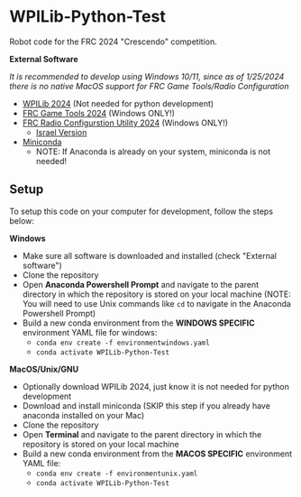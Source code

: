 # WPILib-Python-Test

Robot code for the FRC 2024 "Crescendo" competition.

**External Software**

_It is recommended to develop using Windows 10/11, since as of 1/25/2024 there is no native MacOS support for FRC Game Tools/Radio Configuration_

- [WPILib 2024](https://github.com/wpilibsuite/allwpilib/releases/tag/v2024.2.1) (Not needed for python development)
- [FRC Game Tools 2024](https://www.ni.com/en/support/downloads/drivers/download.frc-game-tools.html#500107) (Windows ONLY!)
- [FRC Radio Configurstion Utility 2024](https://firstfrc.blob.core.windows.net/frc2024/Radio/FRC_Radio_Configuration_24_0_1.zip) (Windows ONLY!)
  - [Israel Version](https://firstfrc.blob.core.windows.net/frc2024/Radio/FRC_Radio_Configuration_24_0_1_IL.zip)
- [Miniconda](https://docs.conda.io/projects/miniconda/en/latest/miniconda-install.html)
  - NOTE: If Anaconda is already on your system, miniconda is not needed!
## Setup

To setup this code on your computer for development, follow the steps below:

**Windows**
- Make sure all software is downloaded and installed (check "External software")
- Clone the repository
- Open **Anaconda Powershell Prompt** and navigate to the parent directory in which the repository is stored on your local machine (NOTE: You will need to use Unix commands like `cd` to navigate in the Anaconda Powershell Prompt)
- Build a new conda environment from the **WINDOWS SPECIFIC** environment YAML file for windows:
  - `conda env create -f environmentwindows.yaml`
  - `conda activate WPILib-Python-Test`

**MacOS/Unix/GNU**
- Optionally download WPILib 2024, just know it is not needed for python development
- Download and install miniconda (SKIP this step if you already have anaconda installed on your Mac)
- Clone the repository
- Open **Terminal** and navigate to the parent directory in which the repository is stored on your local machine
- Build a new conda environment from the **MACOS SPECIFIC** environment YAML file:
  - `conda env create -f environmentunix.yaml`
  - `conda activate WPILib-Python-Test`
